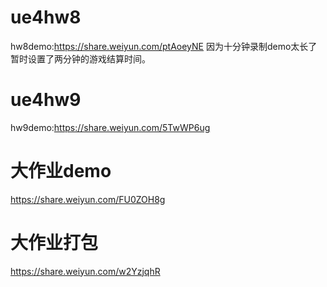# ue4hw8
hw8demo:https://share.weiyun.com/ptAoeyNE  因为十分钟录制demo太长了暂时设置了两分钟的游戏结算时间。
# ue4hw9
hw9demo:https://share.weiyun.com/5TwWP6ug
# 大作业demo
https://share.weiyun.com/FU0ZOH8g

# 大作业打包
https://share.weiyun.com/w2YzjqhR
